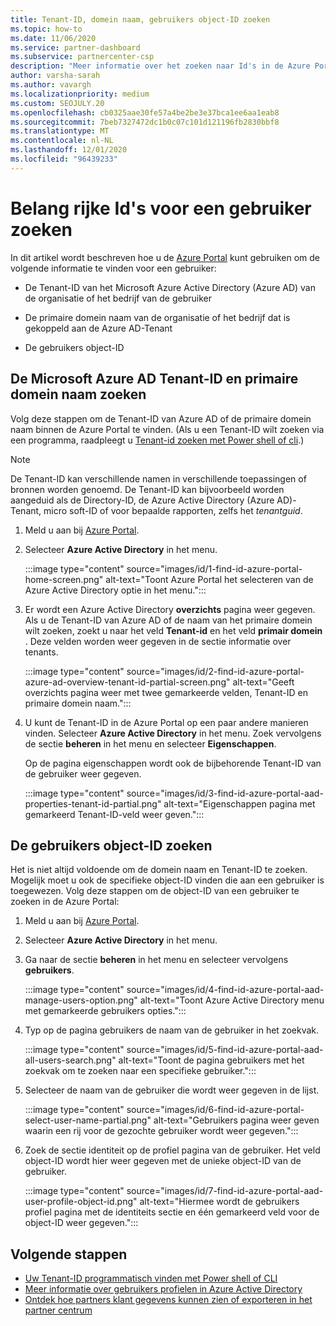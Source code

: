 ```yaml
---
title: Tenant-ID, domein naam, gebruikers object-ID zoeken
ms.topic: how-to
ms.date: 11/06/2020
ms.service: partner-dashboard
ms.subservice: partnercenter-csp
description: "Meer informatie over het zoeken naar Id's in de Azure Portal: de Azure AD-Tenant-ID, domein naam of specifieke gebruikers object-ID van een organisatie. Sommige taken hebben deze informatie nodig."
author: varsha-sarah
ms.author: vavargh
ms.localizationpriority: medium
ms.custom: SEOJULY.20
ms.openlocfilehash: cb0325aae30fe57a4be2be3e37bca1ee6aa1eab8
ms.sourcegitcommit: 7beb7327472dc1b0c07c101d121196fb2830bbf8
ms.translationtype: MT
ms.contentlocale: nl-NL
ms.lasthandoff: 12/01/2020
ms.locfileid: "96439233"
---
```

# <a name="locate-important-ids-for-a-user"></a>Belang rijke Id's voor een gebruiker zoeken

In dit artikel wordt beschreven hoe u de [Azure Portal](https://portal.azure.com/) kunt gebruiken om de volgende informatie te vinden voor een gebruiker:

- De Tenant-ID van het Microsoft Azure Active Directory (Azure AD) van de organisatie of het bedrijf van de gebruiker

- De primaire domein naam van de organisatie of het bedrijf dat is gekoppeld aan de Azure AD-Tenant

- De gebruikers object-ID

## <a name="find-the-microsoft-azure-ad-tenant-id-and-primary-domain-name"></a>De Microsoft Azure AD Tenant-ID en primaire domein naam zoeken

Volg deze stappen om de Tenant-ID van Azure AD of de primaire domein naam binnen de Azure Portal te vinden. (Als u een Tenant-ID wilt zoeken via een programma, raadpleegt u [Tenant-id zoeken met Power shell of cli](/azure/active-directory/fundamentals/active-directory-how-to-find-tenant.md#find-tenant-id-with-powershell).)

> [!NOTE]
> De Tenant-ID kan verschillende namen in verschillende toepassingen of bronnen worden genoemd. De Tenant-ID kan bijvoorbeeld worden aangeduid als de Directory-ID, de Azure Active Directory (Azure AD)-Tenant, micro soft-ID of voor bepaalde rapporten, zelfs het *tenantguid*.

1. Meld u aan bij [Azure Portal](https://portal.azure.com/).

2. Selecteer **Azure Active Directory** in het menu.

   :::image type="content" source="images/id/1-find-id-azure-portal-home-screen.png" alt-text="Toont Azure Portal het selecteren van de Azure Active Directory optie in het menu.":::

3. Er wordt een Azure Active Directory **overzichts** pagina weer gegeven. Als u de Tenant-ID van Azure AD of de naam van het primaire domein wilt zoeken, zoekt u naar het veld **Tenant-id** en het veld **primair domein** . Deze velden worden weer gegeven in de sectie informatie over tenants.

   :::image type="content" source="images/id/2-find-id-azure-portal-azure-ad-overview-tenant-id-partial-screen.png" alt-text="Geeft overzichts pagina weer met twee gemarkeerde velden, Tenant-ID en primaire domein naam.":::

4. U kunt de Tenant-ID in de Azure Portal op een paar andere manieren vinden. Selecteer **Azure Active Directory** in het menu. Zoek vervolgens de sectie **beheren** in het menu en selecteer **Eigenschappen**.

   Op de pagina eigenschappen wordt ook de bijbehorende Tenant-ID van de gebruiker weer gegeven.

   :::image type="content" source="images/id/3-find-id-azure-portal-aad-properties-tenant-id-partial.png" alt-text="Eigenschappen pagina met gemarkeerd Tenant-ID-veld weer geven.":::

## <a name="find-the-user-object-id"></a>De gebruikers object-ID zoeken

Het is niet altijd voldoende om de domein naam en Tenant-ID te zoeken. Mogelijk moet u ook de specifieke object-ID vinden die aan een gebruiker is toegewezen. Volg deze stappen om de object-ID van een gebruiker te zoeken in de Azure Portal:

1. Meld u aan bij [Azure Portal](https://portal.azure.com/).

2. Selecteer **Azure Active Directory** in het menu.

3. Ga naar de sectie **beheren** in het menu en selecteer vervolgens **gebruikers**.

      :::image type="content" source="images/id/4-find-id-azure-portal-aad-manage-users-option.png" alt-text="Toont Azure Active Directory menu met gemarkeerde gebruikers opties.":::

4. Typ op de pagina gebruikers de naam van de gebruiker in het zoekvak.

      :::image type="content" source="images/id/5-find-id-azure-portal-aad-all-users-search.png" alt-text="Toont de pagina gebruikers met het zoekvak om te zoeken naar een specifieke gebruiker.":::

5. Selecteer de naam van de gebruiker die wordt weer gegeven in de lijst.  

      :::image type="content" source="images/id/6-find-id-azure-portal-select-user-name-partial.png" alt-text="Gebruikers pagina weer geven waarin een rij voor de gezochte gebruiker wordt weer gegeven.":::

6. Zoek de sectie identiteit op de profiel pagina van de gebruiker. Het veld object-ID wordt hier weer gegeven met de unieke object-ID van de gebruiker.

      :::image type="content" source="images/id/7-find-id-azure-portal-aad-user-profile-object-id.png" alt-text="Hiermee wordt de gebruikers profiel pagina met de identiteits sectie en één gemarkeerd veld voor de object-ID weer gegeven.":::

## <a name="next-steps"></a>Volgende stappen

- [Uw Tenant-ID programmatisch vinden met Power shell of CLI](/azure/active-directory/fundamentals/active-directory-how-to-find-tenant)
- [Meer informatie over gebruikers profielen in Azure Active Directory](/azure/active-directory/fundamentals/active-directory-users-profile-azure-portal)
- [Ontdek hoe partners klant gegevens kunnen zien of exporteren in het partner centrum](see-your-customer-list.md)

